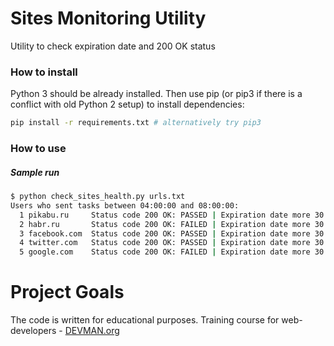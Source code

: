 # Sites Monitoring Utility

Utility to check expiration date and 200 OK status

### How to install

Python 3 should be already installed. Then use pip (or pip3 if there is a conflict with old Python 2 setup) to install dependencies:

```bash
pip install -r requirements.txt # alternatively try pip3
```

### How to use
##### Sample run
```bash
$ python check_sites_health.py urls.txt
Users who sent tasks between 04:00:00 and 08:00:00:
  1 pikabu.ru     Status code 200 OK: PASSED | Expiration date more 30 days: PASSED | 196 days left
  2 habr.ru       Status code 200 OK: FAILED | Expiration date more 30 days: PASSED | 210 days left
  3 facebook.com  Status code 200 OK: PASSED | Expiration date more 30 days: PASSED | 2749 days left
  4 twitter.com   Status code 200 OK: PASSED | Expiration date more 30 days: PASSED | 854 days left
  5 google.com    Status code 200 OK: FAILED | Expiration date more 30 days: PASSED | 1091 days left
```

# Project Goals

The code is written for educational purposes. Training course for web-developers - [DEVMAN.org](https://devman.org)
